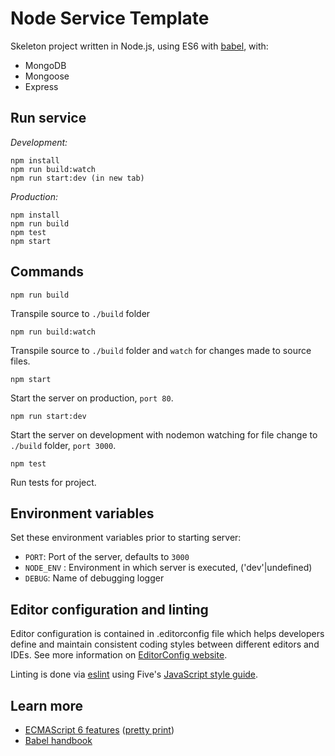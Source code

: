 # Node Service Template

Skeleton project written in Node.js, using ES6 with [babel](https://babeljs.io/), with:

- MongoDB
- Mongoose
- Express

## Run service

*Development:*
```
npm install
npm run build:watch
npm run start:dev (in new tab)
```

*Production:*
```
npm install
npm run build
npm test
npm start
```

## Commands

```
npm run build
```

Transpile source to `./build` folder
 
```
npm run build:watch
```

Transpile source to `./build` folder and `watch` for changes made to source files.

```
npm start 
```

Start the server on production, `port 80`.

```
npm run start:dev 
```

Start the server on development with nodemon watching for file change to `./build` folder, `port 3000`.

```
npm test
```

Run tests for project.
 
 
## Environment variables

Set these environment variables prior to starting server: 

- `PORT`: Port of the server, defaults to `3000`
- `NODE_ENV` : Environment in which server is executed, ('dev'|undefined)
- `DEBUG`: Name of debugging logger


## Editor configuration and linting

Editor configuration is contained in .editorconfig file which helps developers define and maintain consistent coding styles between different editors and IDEs. See more information on [EditorConfig website](http://editorconfig.org/).

Linting is done via [eslint](http://eslint.org/) using Five's [JavaScript style guide](https://github.com/5minutes/javascript).


## Learn more

- [ECMAScript 6 features](https://github.com/lukehoban/es6features) ([pretty print](https://babeljs.io/docs/learn-es2015/))
- [Babel handbook](https://github.com/thejameskyle/babel-handbook)
